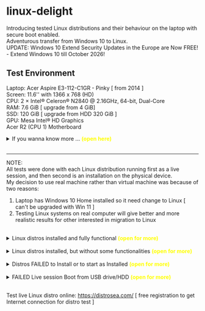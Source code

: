 # linux-delight

Introducing tested Linux distributions and their behaviour on the laptop with secure boot enabled.  
Adventurous transfer from Windows 10 to Linux.  
UPDATE: Windows 10 Extend Security Updates in the Europe are Now FREE! - Extend Windows 10 till October 2026!  

## Test Environment

Laptop:
Acer Aspire E3-112-C1GR - Pinky [ from 2014 ]  
Screen: 11.6'' with 1366 x 768 (HD)  
CPU: 2 × Intel® Celeron® N2840 @ 2.16GHz, 64-bit, Dual-Core  
RAM: 7.6 GiB [ upgrade from 4 GiB]  
SSD: 120 GiB [ upgrade from HDD 320 GiB ]  
GPU: Mesa Intel® HD Graphics  
Acer R2 (CPU 1) Motherboard  
<details>
<summary>If you wanna know more ... <b style="color: yellow;">(open here)</b></summary>  
<!-- comment -->
=> connection to Wi-Fi home/personal/mobile/public [ coffe shop/library ]<br>
=> pluged USB Wacom Bamboo Pad graphical tablet<br>
=> Network disk drive, WD MyCloude Home, access over private Wi-Fi<br>
=> Smart TV, Hisense, 'cast' connection<br><br>

Laptop details, continue:<br>
- Dimensions (WxDxH): 29.1 cm x 21.1 cm x 2.12 cm<br>
- Weight: 1.39 kg<br>
- LCD Backlight Technology: LED backlight<br>
- Widescreen: Yes<br>
- Image Aspect Ratio: 16:9<br>
- Max RAM Supported: 8 GB<br>
- RAM Type: DDR3L SDRAM<br>
- Speed: 1600 MHz<br>
- Form Factor: SO-DIMM 204-pin<br>
- Memory Allocation Technology: Shared Video Memory (UMA)<br>
- Camera: Yes - 1280 x 720<br>
- Camera Features: 720p HD movie recording, Acer Crystal Eye HD<br>
- Sound: Stereo speakers, microphone<br>
- Compliant Standards: High Definition Audio<br>
- Wireless: 802.11b/g/n, Bluetooth 4.0<br>
- Network Interface: Gigabit Ethernet<br>
- Battery Capacity (Size): 2670 mAh<br>
- Technology: 3-cell lithium polymer<br>
- Input: AC 120/230 V (50/60 Hz)<br>
- Output: 40 Watt, 19 V<br>
- Interfaces: HDMI, Headphone/microphone combo jack, USB 3.0, USB 2.0, LAN<br>
- Memory Card Reader: Yes (SD Card)<br>
</details><br>  

---

NOTE:  
All tests were done with each Linux distribution running first as a live session, and then second is an installation on the physical device.  
My decision to use real machine rather than virtual machine was because of two reasons:  
1. Laptop has Windows 10 Home installed so it need change to Linux [ can't be upgraded with Win 11 ]  
2. Testing Linux systems on real computer will give better and more realistic results for other interested in migration to Linux  <br><br>

<details>
<summary>Linux distros installed and fully functional <b style="color: yellow;">(open for more)</b></summary>  
<!-- comment -->

#### This Linux distributions installed and fully operational with all boxes checked - 'out-of-the-box'.

[Voyager Live 25.04.2 "Plucky Puffin"](readme_assets/voyager_25042.md), 4.1 GB ISO - based on Ubuntu, with GNOME desktop  

[Fedora Linux 42 Workstation](readme_assets/fedora_42_workstation.md), 2.23 GB ISO - with Gnome desktop  

[AnduinOS](readme_assets/anduinos.md), 1.8 GB ISO - a custom Ubuntu-based with GNOME-based desktop  

[Kubuntu 24.04.3](readme_assets/kubuntu_24043), 4.24 GB ISO - with KDE Plasma desktop  

[Ubuntu Budgie 22.04](readme_assets/ubuntubudgie.md), 4.1 GB ISO, with Budgie Desktop Environment, MacOS-like

[Ubuntu Unity](readme_assets/ubuntuunity.md), 3.56 GB ISO

[Linux Lite](readme_assets/linux_lite.md),  2.9GB, Based on Ubuntu LTS, XFCE desktop, low on resources

<br><hr><br>
</details><br>  

<details>
<summary>Linux distros installed, but without some functionalities <b style="color: yellow;">(open for more)</b></summary>  
<!-- comment -->

#### The Linux distros listed here were installed successfully on a physical laptop with secure boot enabled, but failed to fulfil some tasks.

Rhino Linux  

PureOS  

MiniOS 4 Ultra  

Ubuntu Mate  

XUbuntu  

Lubuntu  

Linux Mint Xfce  

Linux Mint 22.1 "Xia"  

FunOS  

OpenSUSE Tumbleweed  

OpenSUSE Leap  

<br><hr><br>
</details><br>  

<details>
<summary>Distros FAILED to Install or to start as Installed <b style="color: yellow;">(open for more)</b></summary>  
<!-- comment -->

#### Next Linux distros can be started from USB as a Live session, but refuse to install on laptop, or failed to start as installed.

BlendOS  

Nobara-42-Official  

Makulu Linux  

Siduction  

Pop!_OS  

CachyOS  

EndeavourOS  

Garuda  

Parrot OS  

Bodhi Linux  

Linux MX Libretto  

BunsenLabs  

SDesk  

Bluestar Linux  

RefreshOS  

Tuxedo OS  

KDE Neon User edition  

Linux Tails  

<br><hr><br>
</details><br>  

<details>
<summary>FAILED Live session Boot from USB drive/HDD <b style="color: yellow;">(open for more)</b></summary>  
<!-- comment -->

#### [ DIDN'T even Start from USB because of the [Secure Boot](https://www.makeuseof.com/what-is-secure-boot-how-does-it-work/), Secure Boot is NOT supported on 'Arch' Linux ]:

- AntiX Linux 23.2 [ https://antixlinux.com/ ] Based on: Debian, Origin: Greece, fast, lightweight and easy-to-instal  
- Asmi Linux 25.04 based on Ubuntu and 13 based on Debian failed to download  
- Debian - start with grub> and after adjusting grub to boot from root, display that 'shim' is bad and stop  
- Deepin - offer only installation from USB, no live session, failed to start as installed  
- DSL [ Damn Small Linux ]  
- EndeavourOS 8 Mercury Neo - boot failed from Toshiba USB created by Rufus  
- HeliumOS 10 based on CentOS with KDE Plasma Desktop 3.8 GB ISO = only installation [ NO live session ]  
- iDealOS  
- Manjaro 25.0  
- PCLinuxOS  
- PepermintOS  
- PuppyOS  
- Q4OS Aquarius  
- Rocky OS  
- Slax  
- Ubuntu Kylin  
- Void Linux XFCE - error: shin_lock protocol not found  
- Solus Linux  

<br><hr><br>
</details><br>  


Test live Linux distro online: https://distrosea.com/ [ free registration to get Internet connection for distro test ]  
